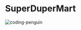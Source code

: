 # SuperDuperMart

![coding-penguin](https://i.giphy.com/media/v1.Y2lkPTc5MGI3NjExZjVuZWttejkxcnQyZGJxMnhxcXRjNzl0NG1yd2l5NXhoZnM4bDYzYiZlcD12MV9pbnRlcm5hbF9naWZfYnlfaWQmY3Q9Zw/Z3VgQu8hkVeB1bakS9/giphy.gif)
